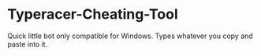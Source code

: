 # Typeracer-Cheating-Tool
Quick little bot only compatible for Windows. Types whatever you copy and paste into it. 
